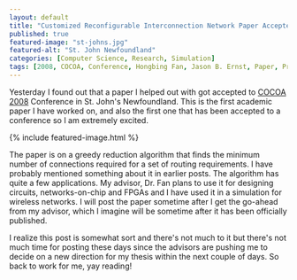 ```yaml
---
layout: default
title: "Customized Reconfigurable Interconnection Network Paper Accepted to COCOA '08"
published: true
featured-image: "st-johns.jpg"
featured-alt: "St. John Newfoundland"
categories: [Computer Science, Research, Simulation]
tags: [2008, COCOA, Conference, Hongbing Fan, Jason B. Ernst, Paper, Progress]
---
```


Yesterday I found out that a paper I helped out with got accepted to [COCOA 2008](https://link.springer.com/book/10.1007/978-3-540-85097-7)
Conference in St. John's Newfoundland. This is the first academic paper I have
worked on, and also the first one that has been accepted to a conference so I
am extremely excited.

{% include featured-image.html %}

The paper is on a greedy reduction algorithm that finds the minimum number of
connections required for a set of routing requirements. I have probably
mentioned something about it in earlier posts. The algorithm has quite a few
applications. My advisor, Dr. Fan plans to use it for designing circuits,
networks-on-chip and FPGAs and I have used it in a simulation for wireless
networks. I will post the paper sometime after I get the go-ahead from my
advisor, which I imagine will be sometime after it has been officially
published.

I realize this post is somewhat sort and there's not much to it but there's not
much time for posting these days since the advisors are pushing me to decide on
a new direction for my thesis within the next couple of days. So back to work
for me, yay reading!
